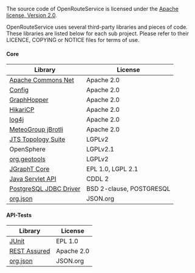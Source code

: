 The source code of OpenRouteService is licensed under the [Apache license, Version 2.0](https://www.apache.org/licenses/LICENSE-2.0).

OpenRouteService uses several third-party libraries and pieces of code. 
These libraries are listed below for each sub project. 
Please refer to their LICENCE, COPYING or NOTICE files for terms of use.

#### Core

| Library   |     License   |
|-----------|-------------|
| [Apache Commons Net](https://commons.apache.org/proper/commons-net/) |  Apache 2.0 | 
| [Config](https://github.com/typesafehub/config) |  Apache 2.0 | 
| [GraphHopper](https://github.com/graphhopper/graphhopper) |  Apache 2.0 | 
| [HikariCP](https://github.com/brettwooldridge/HikariCP) |  Apache 2.0 | 
| [log4j](https://logging.apache.org/log4j/2.x/) |  Apache 2.0 | 
| [MeteoGroup jBrotli](https://github.com/MeteoGroup/jbrotli) |  Apache 2.0 | 
| [JTS Topology Suite](https://sourceforge.net/projects/jts-topo-suite/) |  LGPLv2 | 
| OpenSphere |  LGPLv2.1 | 
| [org.geotools](http://geotools.org/) |  LGPLv2 | 
| [JGraphT Core](http://jgrapht.org/) |  EPL 1.0, LGPL 2.1 | 
| [Java Servlet API](https://mvnrepository.com/artifact/javax.servlet/javax.servlet-api) |  CDDL 2 | 
| [PostgreSQL JDBC Driver](https://jdbc.postgresql.org/) |  BSD 2-clause, POSTGRESQL | 
| [org.json](https://github.com/stleary/JSON-java) |  JSON.org | 



#### API-Tests
| Library   |     License   |
|-----------|-------------|
| [JUnit](http://junit.org/) |   EPL 1.0 | 
| [REST Assured](http://rest-assured.io/) |  Apache 2.0 | 
| [org.json](https://github.com/stleary/JSON-java) |  JSON.org | 


